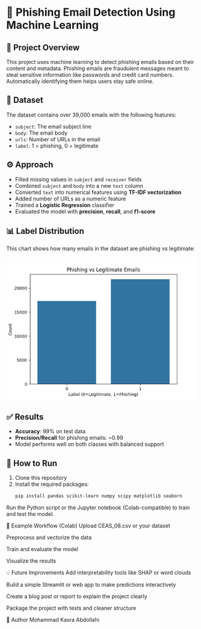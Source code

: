 # 📧 Phishing Email Detection Using Machine Learning

## 🧠 Project Overview  
This project uses machine learning to detect phishing emails based on their content and metadata. Phishing emails are fraudulent messages meant to steal sensitive information like passwords and credit card numbers. Automatically identifying them helps users stay safe online.

## 📂 Dataset  
The dataset contains over 39,000 emails with the following features:
- `subject`: The email subject line  
- `body`: The email body  
- `urls`: Number of URLs in the email  
- `label`: 1 = phishing, 0 = legitimate

## ⚙️ Approach  
- Filled missing values in `subject` and `receiver` fields  
- Combined `subject` and `body` into a new `text` column  
- Converted `text` into numerical features using **TF-IDF vectorization**  
- Added number of URLs as a numeric feature  
- Trained a **Logistic Regression** classifier  
- Evaluated the model with **precision**, **recall**, and **f1-score**

## 📊 Label Distribution

This chart shows how many emails in the dataset are phishing vs legitimate:

![Label Distribution](label_distribution.png)

## ✅ Results  
- **Accuracy**: 99% on test data  
- **Precision/Recall** for phishing emails: ~0.99  
- Model performs well on both classes with balanced support

## 🚀 How to Run

1. Clone this repository  
2. Install the required packages:
   ```bash
   pip install pandas scikit-learn numpy scipy matplotlib seaborn
Run the Python script or the Jupyter notebook (Colab-compatible) to train and test the model.

📌 Example Workflow (Colab)
Upload CEAS_08.csv or your dataset

Preprocess and vectorize the data

Train and evaluate the model

Visualize the results

💡 Future Improvements
Add interpretability tools like SHAP or word clouds

Build a simple Streamlit or web app to make predictions interactively

Create a blog post or report to explain the project clearly

Package the project with tests and cleaner structure

👤 Author
Mohammad Kasra Abdollahi
